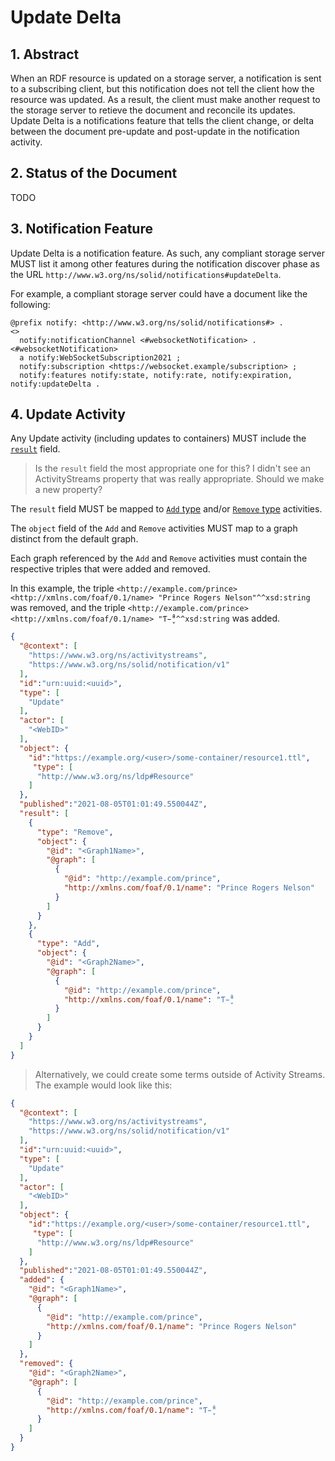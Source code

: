 # Update Delta

## 1. Abstract
When an RDF resource is updated on a storage server, a notification is sent to a subscribing client, but this notification does not tell the client how the resource was updated. As a result, the client must make another request to the storage server to retieve the document and reconcile its updates. Update Delta is a notifications feature that tells the client change, or delta between the document pre-update and post-update in the notification activity.

## 2. Status of the Document
TODO

## 3. Notification Feature
Update Delta is a notification feature. As such, any compliant storage server MUST list it among other features during the notification discover phase as the URL `http://www.w3.org/ns/solid/notifications#updateDelta`.

For example, a compliant storage server could have a document like the following:

```turtle
@prefix notify: <http://www.w3.org/ns/solid/notifications#> .
<>
  notify:notificationChannel <#websocketNotification> .
<#websocketNotification>
  a notify:WebSocketSubscription2021 ;
  notify:subscription <https://websocket.example/subscription> ;
  notify:features notify:state, notify:rate, notify:expiration, notify:updateDelta .
```

## 4. Update Activity

Any Update activity (including updates to containers) MUST include the [`result`](https://www.w3.org/TR/activitystreams-vocabulary/#dfn-result) field.

> Is the `result` field the most appropriate one for this? I didn't see an ActivityStreams property that was really appropriate. Should we make a new property?

The `result` field MUST be mapped to [`Add` type](https://www.w3.org/TR/activitystreams-vocabulary/#dfn-add) and/or [`Remove` type](https://www.w3.org/TR/activitystreams-vocabulary/#dfn-remove) activities.

The `object` field of the `Add` and `Remove` activities MUST map to a graph distinct from the default graph.

Each graph referenced by the `Add` and `Remove` activities must contain the respective triples that were added and removed.


In this example, the triple `<http://example.com/prince> <http://xmlns.com/foaf/0.1/name> "Prince Rogers Nelson"^^xsd:string` was removed, and the triple `<http://example.com/prince> <http://xmlns.com/foaf/0.1/name> "Ƭ̵̬̊"^^xsd:string` was added.

```json
{
  "@context": [
    "https://www.w3.org/ns/activitystreams",
    "https://www.w3.org/ns/solid/notification/v1"
  ],
  "id":"urn:uuid:<uuid>",
  "type": [
    "Update"
  ],
  "actor": [
    "<WebID>"
  ],
  "object": {
    "id":"https://example.org/<user>/some-container/resource1.ttl",
     "type": [
      "http://www.w3.org/ns/ldp#Resource"
    ]
  },
  "published":"2021-08-05T01:01:49.550044Z",
  "result": [
    {
      "type": "Remove",
      "object": {
        "@id": "<Graph1Name>",
        "@graph": [
          {
            "@id": "http://example.com/prince",
            "http://xmlns.com/foaf/0.1/name": "Prince Rogers Nelson"
          }
        ]
      }
    },
    {
      "type": "Add",
      "object": {
        "@id": "<Graph2Name>",
        "@graph": [
          {
            "@id": "http://example.com/prince",
            "http://xmlns.com/foaf/0.1/name": "Ƭ̵̬̊"
          }
        ]
      }
    }
  ]
}
```

> Alternatively, we could create some terms outside of Activity Streams. The example would look like this:

```json
{
  "@context": [
    "https://www.w3.org/ns/activitystreams",
    "https://www.w3.org/ns/solid/notification/v1"
  ],
  "id":"urn:uuid:<uuid>",
  "type": [
    "Update"
  ],
  "actor": [
    "<WebID>"
  ],
  "object": {
    "id":"https://example.org/<user>/some-container/resource1.ttl",
     "type": [
      "http://www.w3.org/ns/ldp#Resource"
    ]
  },
  "published":"2021-08-05T01:01:49.550044Z",
  "added": {
    "@id": "<Graph1Name>",
    "@graph": [
      {
        "@id": "http://example.com/prince",
        "http://xmlns.com/foaf/0.1/name": "Prince Rogers Nelson"
      }
    ]
  },
  "removed": {
    "@id": "<Graph2Name>",
    "@graph": [
      {
        "@id": "http://example.com/prince",
        "http://xmlns.com/foaf/0.1/name": "Ƭ̵̬̊"
      }
    ]
  }
}
```